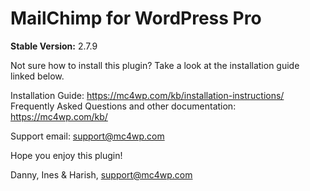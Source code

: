 # MailChimp for WordPress Pro

__Stable Version:__ 2.7.9

Not sure how to install this plugin? Take a look at the installation guide linked below. 

Installation Guide: https://mc4wp.com/kb/installation-instructions/
Frequently Asked Questions and other documentation: https://mc4wp.com/kb/

Support email: support@mc4wp.com

Hope you enjoy this plugin!

Danny, Ines & Harish,
support@mc4wp.com